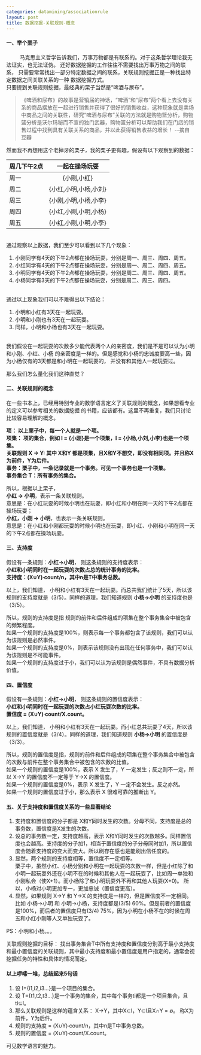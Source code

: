 ```yaml
---
categories: datamining/associationrule
layout: post
title: 数据挖掘-关联规则-概念
---
```


#### 一、举个栗子
&emsp;
&emsp;
马克思主义哲学告诉我们，万事万物都是有联系的。对于这条哲学理论我无法证实，也无法证伪。
还好数据挖掘的工作往往不需要找出万事万物之间的联系，
只需要常常找出一部分特定数据之间的联系，关联规则挖掘正是一种找出特定数据之间关联关系的一种
数据挖掘方式。    
只要提到关联规则挖掘，最经典的栗子当然是“啤酒与尿布”。    

> 《啤酒和尿布》的故事是营销届的神话，“啤酒”和“尿布”两个看上去没有关系的商品摆放在一起进行销售并获得了很好的销售收益，这种现象就是卖场中商品之间的关联性，研究“啤酒与尿布”关联的方法就是购物篮分析，购物篮分析是沃尔玛秘而不宣的独门武器，购物篮分析可以帮助我们在门店的销售过程中找到具有关联关系的商品，并以此获得销售收益的增长！ --摘自豆瓣    

然而我不再想用这个老掉牙的栗子，我的栗子更有趣，假设有以下观察到的数据：

|周几下午2点|  一起在操场玩耍      | 
|------|:--------------------:|
| 周一 |  {小刚,小红} |
| 周二 |  {小红,小明,小杨,小刘} |
| 周三 |  {小刚,小明,小杨,小李} |
| 周四 |  {小红,小刚,小明,小杨} |
| 周五 |  {小红,小刚,小明,小李} |    

<br/>
通过观察以上数据，我们至少可以看到以下几个现象：

1. 小刚同学有4天的下午2点都在操场玩耍，分别是周一、周三、周四、周五。
2. 小红同学有4天的下午2点都在操场玩耍，分别是周一、周二、周四、周五。
3. 小明同学有4天的下午2点都在操场玩耍，分别是周二、周三、周四、周五。
4. 小杨同学有3天的下午2点都在操场玩耍，分别是周二、周三、周四。    

<br/>
通过以上现象我们可以不难得出以下结论：    

1. 小明和小红有3天在一起玩耍。
2. 小明和小刚也有3天在一起玩耍。
3. 同样，小明和小杨也有3天在一起玩耍。

<br/>
我们假设在一起玩耍的次数多少能代表两个人的亲密度，我们是不是可以认为小明和小刚、小红、小杨
的亲密度是一样的。但是感觉和小杨的忠诚度要高一些，因为小杨仅有的3天都是和小明在一起玩耍的，
并没有和其他人一起玩耍过。 
   
那么我们怎么量化我们这种直觉？

#### 二、关联规则的概念
在一些书本上，已经用特别专业的数学语言定义了关联规则的概念，如果想看专业的定义可以参考相关的数据挖掘
的书籍，应该都有。这里不再重复，我们只讨论比较容易理解的概念。    
   
**项： 以上栗子中，每一个人就是一个项。**      
**项集： 项的集合，例如 I = {小刚}是一个项集，I = {小杨,小刘,小李}也是一个项集。**    
**关联规则 X -> Y: 其中 X和Y 都是项集，且X和Y不想交，即没有相同项。并且称X为前件，Y为后件。**  
**事务：栗子中，一条记录就是一个事务。可见一个事务也是一个项集。**    
**事务集合 T：所有事务的集合。**   

所以，根据以上栗子，  
**小红 -> 小明**，表示一条关联规则。    
意思是：在小红玩耍的时候小明也在玩耍，即小红和小明在同一天的下午2点都在操场玩耍；    
**小红，小刚 -> 小明**，也表示一条关联规则。    
意思是：在小红和小刚都玩耍的时候小明也在玩耍，即小红、小刚和小明在同一天的下午2点都在操场玩耍。 

#### 三、支持度
假设有一条规则：**小红->小明**，
则这条规则的支持度表示：    
**小红和小明同时在一起玩耍的次数占总的统计事务的比率。**  
**支持度：(X∪Y)∙count/n，其中n是T中事务总数。**    

以上，我们知道，
小明和小红有3天在一起玩耍。而总共我们统计了5天，所以该规则的支持度就是（3/5）。同样的道理，我们知道规则 **小杨->小明** 的支持度也是（3/5）。    

所以，规则的支持度是指 规则的前件和后件组成的项集在整个事务集合中被包含的频繁程度。    
如果一个规则的支持度是100%，则表示每一个事务都包含了该规则，我们可以认为该规则是必然事件。     
如果一个规则的支持度是0%，则表示该规则没有出现在任何事务中，我们可以认为该规则是不可能事件。   
如果一个规则的支持度过于小，我们可以认为该规则是偶然事件，不具有数据分析价值。  

#### 四、置信度
假设有一条规则：**小红->小明**，
则这条规则的置信度表示：    
**小红和小明同时在一起玩耍的次数占小红玩耍次数的比率。**    
**置信度 = (X∪Y)∙count/X.count。**    

以上，我们知道，
小明和小红有3天在一起玩耍。而小红总共玩耍了4天，所以该规则的置信度就是（3/4）。同样的道理，我们知道规则 **小杨->小明** 的置信度是（3/3）。  

所以，规则的置信度是指，规则的前件和后件组成的项集在整个事务集合中被包含的次数与前件在整个事务集合中被包含的次数的比值。  
如果一个规则的置信度是100%，表示 X 发生了，Y 一定发生；反之则不一定，所以 X->Y 的置信度不一定等于 Y->X 的置信度。     
如果一个规则的置信度是0%，表示 X 发生了，Y 一定不会发生。反之亦然。    
如果一个规则的置信度过于小，那么表示 X 很难可靠的推断出 Y。    

#### 五、关于支持度和置信度关系的一些显著结论
1. 支持度和置信度的分子都是 X和Y同时发生的次数。分母不同，支持度是总的事务数，置信度是X发生的次数。
2. 设总的事务数一定，支持度越高，表示 X和Y同时发生的次数越多。同样置信度也会越高。支持度的分子加1，相当于置信度的分子分母同时加1，所以置信度会随着支持度的变大而变大。所以刷存在感也是能刷出信任度的。  
3. 显然，两个规则的支持度相等，置信度不一定相等。    
栗子中，虽然小红、小杨分别和小明在一起玩耍的次数一样，但是小红除了和小明一起玩耍外还在小明不在的时候和其他人在一起玩耍了，比如周一单独和小刚私会（使X+1）。而小杨除了和小明玩耍外不再和其他人玩耍(X+0)。
所以，小杨对小明更加专一，更加忠诚（置信度更高）。    
4. 显然，如果规则 X->Y 和 Y->X 的支持度是一样的，但是置信度不一定相同。比如 小杨->小明 和 小明->小杨，支持度都是(3/5) 60%。但是前者的置信度是100%，而后者的置信度只有(3/4) 75%，因为小明在小杨不在的时候在周五和小红小刚等人又单独玩耍了。 

PS：小明和小杨。。。

关联规则挖掘的目标：
找出事务集合T中所有支持度和置信度分别高于最小支持度和最小置信度的关联规则，其中最小支持度和最小置信度是用户指定的，通常会视挖掘任务的特性和具体的情况而定。

#### 以上啰嗦一堆，总结起来5句话
1. 设 I={i1,i2,i3...}是一个项目的集合。    
2. 设 T={t1,t2,t3...}是一个事务的集合，其中每个事务ti都是一个项目集合，且ti⊆I。    
3. 那么关联规则是这样的蕴含关系： X->Y，其中X⊂I，Y⊂I且X∩Y = ∅。  称X为前件，Y为后件。    
4. 规则的支持度 = (X∪Y)∙count/n，其中n是T中事务总数。    
5. 规则的置信度 = (X∪Y)∙count/X.count。    

可见数学语言的魅力。





